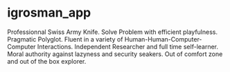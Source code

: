 # igrosman_app

Professionnal Swiss Army Knife. Solve Problem with efficient playfulness. 
Pragmatic Polyglot. Fluent in a variety of Human-Human-Computer-Computer Interactions. 
Independent Researcher and full time self-learner. 
Moral authority against lazyness and security seakers.
Out of comfort zone and out of the box explorer.